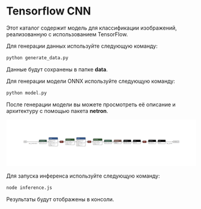 # Tensorflow CNN
Этот каталог содержит модель для классификации изображений, реализованную с использованием TensorFlow.

Для генерации данных используйте следующую команду:
```bash
python generate_data.py
```

Данные будут сохранены в папке **data**.

Для генерации модели ONNX используйте следующую команду:
```bash
python model.py
```
После генерации модели вы можете просмотреть её описание и архитектуру с помощью пакета **netron**.

![img.png](img.png)

Для запуска инференса используйте следующую команду:
```bash
node inference.js
```

Результаты будут отображены в консоли.